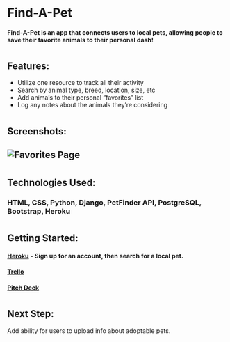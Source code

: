 # Find-A-Pet

#### Find-A-Pet is an app that connects users to local pets, allowing people to save their favorite animals to their personal dash!
#

## Features:
* Utilize one resource to track all their activity
* Search by animal type, breed, location, size, etc
* Add animals to their personal “favorites” list
* Log any notes about the animals they’re considering
#

## Screenshots:
## ![Favorites Page](https://i.imgur.com/eRFomoK.png)
#

## Technologies Used: 
### HTML, CSS, Python, Django, PetFinder API, PostgreSQL, Bootstrap, Heroku
#

## Getting Started:
#### [Heroku](https://jfk-findapet.herokuapp.com/) - Sign up for an account, then search for a local pet.
#### [Trello](https://trello.com/b/TWtFWlN2/find-a-pet)
#### [Pitch Deck](https://docs.google.com/presentation/d/1Y2BI1ntuY-SXQ5upKEO6P_egL3w4EIvjpnc-5q1VooE/edit#slide=id.p)
#

#### 
## Next Step:
 Add ability for users to upload info about adoptable pets.

